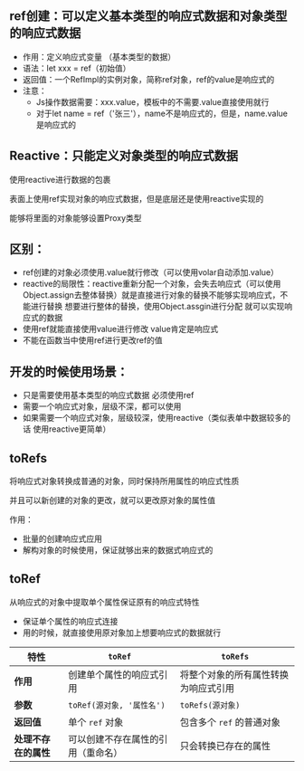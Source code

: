 ## ref创建：可以定义基本类型的响应式数据和对象类型的响应式数据

- 作用：定义响应式变量 （基本类型的数据）
- 语法：let xxx = ref（初始值）
- 返回值：一个RefImpl的实例对象，简称ref对象，ref的value是响应式的
- 注意：
  - Js操作数据需要：xxx.value，模板中的不需要.value直接使用就行
  - 对于let name = ref（'张三'），name不是响应式的，但是，name.value是响应式的

## Reactive：只能定义对象类型的响应式数据

使用reactive进行数据的包裹



表面上使用ref实现对象的响应式数据，但是底层还是使用reactive实现的

能够将里面的对象能够设置Proxy类型

## 区别：

- ref创建的对象必须使用.value就行修改（可以使用volar自动添加.value）
- reactive的局限性：reactive重新分配一个对象，会失去响应式（可以使用Object.assign去整体替换）就是直接进行对象的替换不能够实现响应式，不能进行替换 
  想要进行整体的替换，使用Object.assgin进行分配
  就可以实现响应式的数据
- 使用ref就能直接使用value进行修改 value肯定是响应式
- 不能在函数当中使用ref进行更改ref的值



## 开发的时候使用场景：

- 只是需要使用基本类型的响应式数据 必须使用ref
- 需要一个响应式对象，层级不深，都可以使用
- 如果需要一个响应式对象，层级较深，使用reactive（类似表单中数据较多的话 使用reactive更简单）

## toRefs

将响应式对象转换成普通的对象，同时保持所用属性的响应式性质

并且可以新创建的对象的更改，就可以更改原对象的属性值

作用：

- 批量的创建响应式应用
- 解构对象的时候使用，保证就够出来的数据式响应式的

## toRef

从响应式的对象中提取单个属性保证原有的响应式特性

- 保证单个属性的响应式连接
- 用的时候，就直接使用原对象加上想要响应式的数据就行

| 特性                 | `toRef`                            | `toRefs`                             |
| -------------------- | ---------------------------------- | ------------------------------------ |
| **作用**             | 创建单个属性的响应式引用           | 将整个对象的所有属性转换为响应式引用 |
| **参数**             | `toRef(源对象, '属性名')`          | `toRefs(源对象)`                     |
| **返回值**           | 单个 `ref` 对象                    | 包含多个 `ref` 的普通对象            |
| **处理不存在的属性** | 可以创建不存在属性的引用（重命名） | 只会转换已存在的属性                 |

